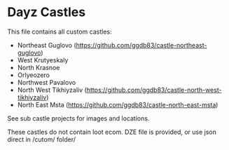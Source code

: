 # Dayz Castles

This file contains all custom castles:
- Northeast Guglovo (https://github.com/ggdb83/castle-northeast-guglovo)
- West Krutyeskaly
- North Krasnoe
- Orlyeozero
- Northwest Pavalovo
- North West Tikhiyzaliv (https://github.com/ggdb83/castle-north-west-tikhiyzaliv)
- North East Msta (https://github.com/ggdb83/castle-north-east-msta)

See sub castle projects for images and locations.

These castles do not contain loot ecom. DZE file is provided, or use json direct in /cutom/ folder/
